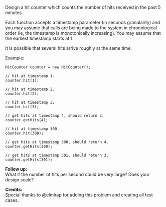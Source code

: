 Design a hit counter which counts the number of hits received in the past 5 minutes.

Each function accepts a timestamp parameter (in seconds granularity) and you may assume that calls are being made to the system in chronological order (ie, the timestamp is monotonically increasing). You may assume that the earliest timestamp starts at 1.

It is possible that several hits arrive roughly at the same time.

Example:
```
HitCounter counter = new HitCounter();

// hit at timestamp 1.
counter.hit(1);

// hit at timestamp 2.
counter.hit(2);

// hit at timestamp 3.
counter.hit(3);

// get hits at timestamp 4, should return 3.
counter.getHits(4);

// hit at timestamp 300.
counter.hit(300);

// get hits at timestamp 300, should return 4.
counter.getHits(300);

// get hits at timestamp 301, should return 3.
counter.getHits(301); 
```

**Follow up:**  
What if the number of hits per second could be very large? Does your design scale?

**Credits:**  
Special thanks to @elmirap for adding this problem and creating all test cases.


